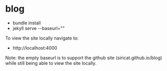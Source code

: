 blog
====

- bundle install
- jekyll serve --baseurl=""


To view the site locally navigate to:
  - http://localhost:4000

Note: the empty baseurl is to support the github site (siricat.github.io/blog) while still being able to view the site locally.
